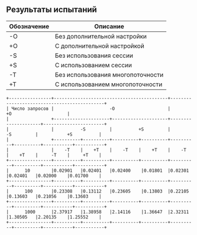 ## Результаты испытаний

| Обозначение | Описание                          |
|-------------|-----------------------------------|
| -O          | Без дополнительной настройки      |
| +O          | С дополнительной настройкой       |
| -S          | Без использования сессии          |
| +S          | С использованием сессии           |
| -T          | Без использования многопоточности |
| +T          | С использованием многопоточности  |


```text
+----------------+-------------------------------------------+---------------------------------------------+
| Число запросов |                     -O                    |                      +O                     |
|                +---------------------+---------------------+---------------------+-----------------------+
|                |          -S         |          +S         |          -S         |           +S          |
|                +----------+----------+----------+----------+----------+----------+-----------+-----------+
|                |    -T    |    +T    |    -T    |    +T    |    -T    |    +T    |     -T    |     +T    |
+----------------+----------+----------+----------+----------+----------+----------+-----------+-----------+
|      10        |0.02901   |0.02401   |0.02400    |0.01801  |0.02301   |0.02401   |0.02000    |0.01700    |
+----------------+----------+----------+----------+----------+----------+----------+-----------+-----------+
|      100       |0.23308   |0.13112   |0.23605    |0.13803  |0.22105   |0.13603   |0.21056    |0.13603    |
+----------------+----------+----------+----------+----------+----------+----------+-----------+-----------+
|      1000      |2.37917   |1.38958   |2.14116    |1.36647  |2.32311   |1.30505   |2.20135    |1.25552    |
+----------------+----------+----------+----------+----------+----------+----------+-----------+-----------+
```
